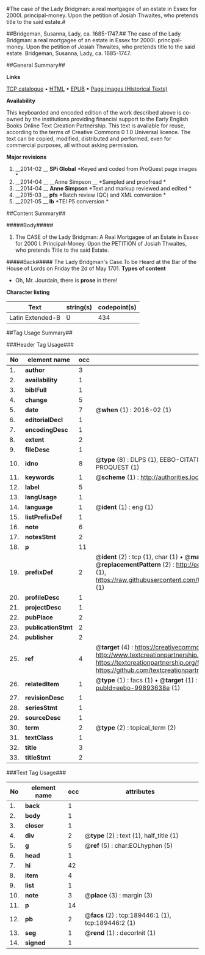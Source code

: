#The case of the Lady Bridgman: a real mortgagee of an estate in Essex for 2000l. principal-money. Upon the petition of Josiah Thwaites, who pretends title to the said estate.#

##Bridgeman, Susanna, Lady, ca. 1685-1747.##
The case of the Lady Bridgman: a real mortgagee of an estate in Essex for 2000l. principal-money. Upon the petition of Josiah Thwaites, who pretends title to the said estate.
Bridgeman, Susanna, Lady, ca. 1685-1747.

##General Summary##

**Links**

[TCP catalogue](http://www.ota.ox.ac.uk/tcp/)  • 
[HTML](http://tei.it.ox.ac.uk/tcp/Texts-HTML/free/B18/B18682.html)  • 
[EPUB](http://tei.it.ox.ac.uk/tcp/Texts-EPUB/free/B18/B18682.epub) • 
[Page images (Historical Texts)](https://historicaltexts.jisc.ac.uk/eebo-99893638e)

**Availability**

This keyboarded and encoded edition of the work described above is co-owned by the
    institutions providing financial support to the Early English Books Online Text Creation
    Partnership. This text is available for reuse, according to the terms of  Creative Commons 0 1.0 Universal
    licence. The text can be copied, modified, distributed and performed, even for commercial
    purposes, all without asking permission.

**Major revisions**

1. __2014-02 __ __SPi Global__ *Keyed and coded from ProQuest page images *
1. __2014-04 __ __Anne Simpson __ *Sampled and proofread *
1. __2014-04 __ __Anne Simpson__ *Text and markup reviewed and edited *
1. __2015-03 __ __pfs__ *Batch review (QC) and XML conversion *
1. __2021-05 __ __lb__ *TEI P5 conversion *

##Content Summary##

#####Body#####

1. The CASE of the Lady Bridgman: A Real Mortgagee of an Estate in Essex for 2000 l. Principal-Money. Ʋpon the PETITION of Josiah Thwaites, who pretends Title to the said Estate.

#####Back#####
The Lady Bridgman's Case.To be Heard at the Bar of the House of Lords on Friday the 2d of May 1701.
**Types of content**

  * Oh, Mr. Jourdain, there is **prose** in there!

**Character listing**


|Text|string(s)|codepoint(s)|
|---|---|---|
|Latin Extended-B|Ʋ|434|

##Tag Usage Summary##

###Header Tag Usage###

|No|element name|occ|attributes|
|---|---|---|---|
|1.|__author__|3||
|2.|__availability__|1||
|3.|__biblFull__|1||
|4.|__change__|5||
|5.|__date__|7| @__when__ (1) : 2016-02 (1)|
|6.|__editorialDecl__|1||
|7.|__encodingDesc__|1||
|8.|__extent__|2||
|9.|__fileDesc__|1||
|10.|__idno__|8| @__type__ (8) : DLPS (1), EEBO-CITATION (1), VID (1), EEBO-PROQUEST (1), STC (3), PROQUEST (1)|
|11.|__keywords__|1| @__scheme__ (1) : http://authorities.loc.gov/ (1)|
|12.|__label__|5||
|13.|__langUsage__|1||
|14.|__language__|1| @__ident__ (1) : eng (1)|
|15.|__listPrefixDef__|1||
|16.|__note__|6||
|17.|__notesStmt__|2||
|18.|__p__|11||
|19.|__prefixDef__|2| @__ident__ (2) : tcp (1), char (1)  •  @__matchPattern__ (2) : ([0-9\-]+):([0-9IVX]+) (1), (.+) (1)  •  @__replacementPattern__ (2) : http://eebo.chadwyck.com/downloadtiff?vid=$1&page=$2 (1), https://raw.githubusercontent.com/textcreationpartnership/Texts/master/tcpchars.xml#$1 (1)|
|20.|__profileDesc__|1||
|21.|__projectDesc__|1||
|22.|__pubPlace__|2||
|23.|__publicationStmt__|2||
|24.|__publisher__|2||
|25.|__ref__|4| @__target__ (4) : https://creativecommons.org/publicdomain/zero/1.0/ (1), http://www.textcreationpartnership.org/docs/. (1), https://textcreationpartnership.org/faq/#faq05 (1), https://github.com/textcreationpartnership (1)|
|26.|__relatedItem__|1| @__type__ (1) : facs (1)  •  @__target__ (1) : https://data.historicaltexts.jisc.ac.uk/view?pubId=eebo-99893638e (1)|
|27.|__revisionDesc__|1||
|28.|__seriesStmt__|1||
|29.|__sourceDesc__|1||
|30.|__term__|2| @__type__ (2) : topical_term (2)|
|31.|__textClass__|1||
|32.|__title__|3||
|33.|__titleStmt__|2||


###Text Tag Usage###

|No|element name|occ|attributes|
|---|---|---|---|
|1.|__back__|1||
|2.|__body__|1||
|3.|__closer__|1||
|4.|__div__|2| @__type__ (2) : text (1), half_title (1)|
|5.|__g__|5| @__ref__ (5) : char:EOLhyphen (5)|
|6.|__head__|1||
|7.|__hi__|42||
|8.|__item__|4||
|9.|__list__|1||
|10.|__note__|3| @__place__ (3) : margin (3)|
|11.|__p__|14||
|12.|__pb__|2| @__facs__ (2) : tcp:189446:1 (1), tcp:189446:2 (1)|
|13.|__seg__|1| @__rend__ (1) : decorInit (1)|
|14.|__signed__|1||
